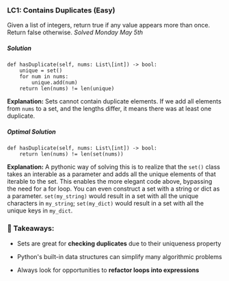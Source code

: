 ### LC1: Contains Duplicates (Easy)
Given a list of integers, return true if any value appears more than once. Return false otherwise.
_Solved Monday May 5th_

##### Solution

```
def hasDuplicate(self, nums: List\[int]) -> bool:
    unique = set()
    for num in nums:
        unique.add(num)
    return len(nums) != len(unique)
```
**Explanation:** Sets cannot contain duplicate elements. If we add all elements from `nums` to a set, and the lengths differ, it means there was at least one duplicate.


##### Optimal Solution
```
def hasDuplicate(self, nums: List\[int]) -> bool:
    return len(nums) != len(set(nums))
````
**Explanation:** A pythonic way of solving this is to realize that the `set()` class takes an interable as a parameter and adds all the unique elements of that iterable to the set. This enables the more elegant code above, bypassing the need for a for loop. You can even construct a set with a string or dict as a parameter. `set(my_string)` would result in a set with all the unique characters in `my_string`; `set(my_dict)` would result in a set with all the unique keys in `my_dict`.

### 🔑 Takeaways:

* Sets are great for **checking duplicates** due to their uniqueness property

* Python's built-in data structures can simplify many algorithmic problems

* Always look for opportunities to **refactor loops into expressions**
